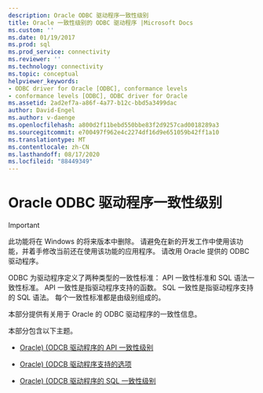 ```yaml
---
description: Oracle ODBC 驱动程序一致性级别
title: Oracle 一致性级别的 ODBC 驱动程序 |Microsoft Docs
ms.custom: ''
ms.date: 01/19/2017
ms.prod: sql
ms.prod_service: connectivity
ms.reviewer: ''
ms.technology: connectivity
ms.topic: conceptual
helpviewer_keywords:
- ODBC driver for Oracle [ODBC], conformance levels
- conformance levels [ODBC], ODBC driver for Oracle
ms.assetid: 2ad2ef7a-a86f-4a77-b12c-bbd5a3499dac
author: David-Engel
ms.author: v-daenge
ms.openlocfilehash: a800d2f11bebd550bbe83f2d9257cad0018289a3
ms.sourcegitcommit: e700497f962e4c2274df16d9e651059b42ff1a10
ms.translationtype: MT
ms.contentlocale: zh-CN
ms.lasthandoff: 08/17/2020
ms.locfileid: "88449349"
---
```

# <a name="odbc-driver-for-oracle-conformance-levels"></a>Oracle ODBC 驱动程序一致性级别
> [!IMPORTANT]  
>  此功能将在 Windows 的将来版本中删除。 请避免在新的开发工作中使用该功能，并着手修改当前还在使用该功能的应用程序。 请改用 Oracle 提供的 ODBC 驱动程序。  
  
 ODBC 为驱动程序定义了两种类型的一致性标准： API 一致性标准和 SQL 语法一致性标准。 API 一致性是指驱动程序支持的函数。 SQL 一致性是指驱动程序支持的 SQL 语法。 每个一致性标准都是由级别组成的。  
  
 本部分提供有关用于 Oracle 的 ODBC 驱动程序的一致性信息。  
  
 本部分包含以下主题。  
  
-   [Oracle)  (ODCB 驱动程序的 API 一致性级别 ](../../odbc/microsoft/api-conformance-level-odbc-driver-for-oracle.md)  
  
-   [Oracle)  (ODCB 驱动程序支持的选项 ](../../odbc/microsoft/supported-options-odbc-driver-for-oracle.md)  
  
-   [Oracle)  (ODCB 驱动程序的 SQL 一致性级别 ](../../odbc/microsoft/sql-conformance-levels-odbc-driver-for-oracle.md)
